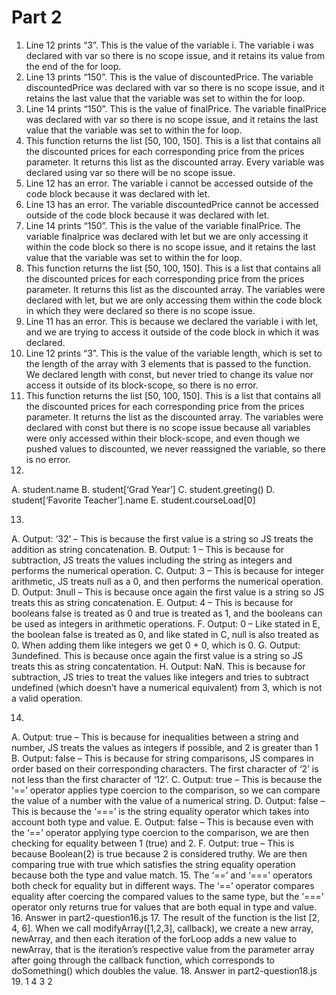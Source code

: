 # Part 2
1. Line 12 prints “3”. This is the value of the variable i. The variable i was declared with var so there is no scope issue, and it retains its value from the end of the for loop.
2. Line 13 prints “150”. This is the value of discountedPrice. The variable discountedPrice was declared with var so there is no scope issue, and it retains the last value that the variable was set to within the for loop.
3. Line 14 prints “150”. This is the value of finalPrice. The variable finalPrice was declared with var so there is no scope issue, and it retains the last value that the variable was set to within the for loop.
4. This function returns the list [50, 100, 150]. This is a list that contains all the discounted prices for each corresponding price from the prices parameter. It returns this list as the discounted array. Every variable was declared using var so there will be no scope issue.
5. Line 12 has an error. The variable i cannot be accessed outside of the code block because it was declared with let.
6. Line 13 has an error. The variable discountedPrice cannot be accessed outside of the code block because it was declared with let.
7. Line 14 prints “150”. This is the value of the variable finalPrice. The variable finalprice was declared with let but we are only accessing it within the code block so there is no scope issue, and it retains the last value that the variable was set to within the for loop.
8. This function returns the list [50, 100, 150]. This is a list that contains all the discounted prices for each corresponding price from the prices parameter. It returns this list as the discounted array. The variables were declared with let, but we are only accessing them within the code block in which they were declared so there is no scope issue.
9. Line 11 has an error. This is because we declared the variable i with let, and we are trying to access it outside of the code block in which it was declared.
10. Line 12 prints “3”. This is the value of the variable length, which is set to the length of the array with 3 elements that is passed to the function. We declared length with const, but never tried to change its value nor access it outside of its block-scope, so there is no error.
11. This function returns the list [50, 100, 150]. This is a list that contains all the discounted prices for each corresponding price from the prices parameter. It returns the list as the discounted array. The variables were declared with const but there is no scope issue because all variables were only accessed within their block-scope, and even though we pushed values to discounted, we never reassigned the variable, so there is no error.
12.
   A. student.name
   B. student[‘Grad Year’]
   C. student.greeting()
   D. student[‘Favorite Teacher’].name
   E. student.courseLoad[0]

13.
   A. Output: ‘32’ – This is because the first value is a string so JS treats the addition as string concatenation.
   B. Output: 1 – This is because for subtraction, JS treats the values including the string as integers and performs the numerical operation.
   C. Output: 3 – This is because for integer arithmetic, JS treats null as a 0, and then performs the numerical operation.
   D. Output: 3null – This is because once again the first value is a string so JS treats this as string concatenation.
   E. Output: 4 – This is because for booleans false is treated as 0 and true is treated as 1, and the booleans can be used as integers in arithmetic operations.
   F. Output: 0 – Like stated in E, the boolean false is treated as 0, and like stated in C, null is also treated as 0. When adding them like integers we get 0 + 0, which is 0.
   G. Output: 3undefined. This is because once again the first value is a string so JS treats this as string concatentation.
   H. Output: NaN. This is because for subtraction, JS tries to treat the values like integers and tries to subtract undefined (which doesn’t have a numerical equivalent) from 3, which is not a valid operation.

14.
   A. Output: true – This is because for inequalities between a string and number, JS treats the values as integers if possible, and 2 is greater than 1
   B. Output: false – This is because for string comparisons, JS compares in order based on their corresponding characters. The first character of ‘2’ is not less than the first character of ‘12’.
   C. Output: true – This is because the ‘==’ operator applies type coercion to the comparison, so we can compare the value of a number with the value of a numerical string.
   D. Output: false – This is because the ‘===’ is the string equality operator which takes into account both type and value.
   E. Output: false – This is because even with the ‘==’ operator applying type coercion to the comparison, we are then checking for equality between 1 (true) and 2.
   F. Output: true – This is because Boolean(2) is true because 2 is considered truthy. We are then comparing true with true which satisfies the string equality operation because both the type and value match.
15. The ‘==’ and ‘===’ operators both check for equality but in different ways. The ‘==’ operator compares equality after coercing the compared values to the same type, but the ‘===’ operator only returns true for values that are both equal in type and value.
16. Answer in part2-question16.js
17. The result of the function is the list [2, 4, 6]. When we call modifyArray([1,2,3], callback), we create a new array, newArray, and then each iteration of the forLoop adds a new value to newArray, that is the iteration’s respective value from the parameter array after going through the callback function, which corresponds to doSomething() which doubles the value.
18. Answer in part2-question18.js
19. 1
    4
    3
    2

